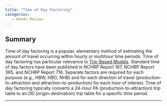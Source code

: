 ```yaml
---
title: "Time of Day Factoring"
categories:
   - Needs Review
---
```


Summary
-------

Time of day factoring is a popular, elementary method of estimating the amount of travel occurring within hourly or multihour time periods. Time of day factoring has particular relevance to [Trip-Based Models](Trip-Based_Models). Standard time of day factors have been published in NCHRP Report 187, NCHRP Report 365, and NCHRP Report 716. Separate factors are required for each purpose (e.g., HBW, HBO, NHB) and for each direction of travel (production-to-attraction and attraction-to-production) for each hour of interest. Time of day factoring typically converts a 24-hour PA (production-to-attraction) trip table to an OD (origin-destination) trip table for a specific time period.

------------------------------------------------------------------------

